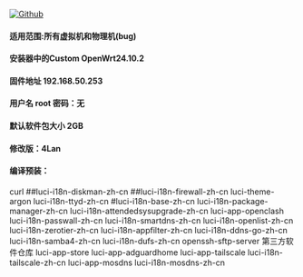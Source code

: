 [![Github](https://img.shields.io/badge/Release文件可在国内加速站下载-FC7C0D?logo=github&logoColor=fff&labelColor=000&style=for-the-badge)](https://wkdaily.cpolar.top/archives/1) 

#### 适用范围:所有虚拟机和物理机(bug)
#### 安装器中的Custom OpenWrt24.10.2
#### 固件地址 192.168.50.253
#### 用户名 root 密码：无
#### 默认软件包大小 2GB
#### 修改版：4Lan
#### 编译预装：
 curl
##luci-i18n-diskman-zh-cn
##luci-i18n-firewall-zh-cn
luci-theme-argon
luci-i18n-ttyd-zh-cn
#luci-i18n-base-zh-cn
luci-i18n-package-manager-zh-cn
luci-i18n-attendedsysupgrade-zh-cn
luci-app-openclash
luci-i18n-passwall-zh-cn
luci-i18n-smartdns-zh-cn
luci-i18n-openlist-zh-cn
luci-i18n-zerotier-zh-cn
luci-i18n-appfilter-zh-cn
luci-i18n-ddns-go-zh-cn
luci-i18n-samba4-zh-cn
luci-i18n-dufs-zh-cn
openssh-sftp-server
第三方软件仓库
luci-app-store
luci-app-adguardhome
luci-app-tailscale
luci-i18n-tailscale-zh-cn
luci-app-mosdns
luci-i18n-mosdns-zh-cn

